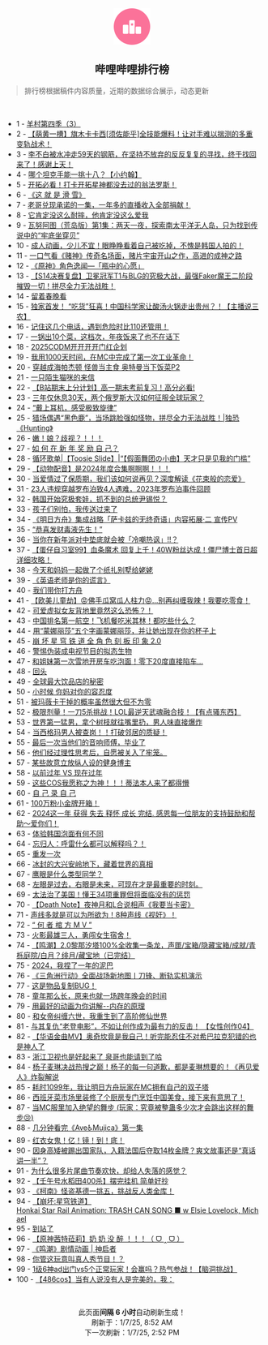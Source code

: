 <div align="center">
    <img src="./assets/icon_rank.png" alt="logo" />
    <h2>哔哩哔哩排行榜</h>
</div>

> 排行榜根据稿件内容质量，近期的数据综合展示，动态更新

<br />

<ul><li><span>1 - <a href=https://www.bilibili.com/BV1LqrtY2EwU target=_blank>羊村第四季（3）</a></span></li><li><span>2 - <a href=https://www.bilibili.com/BV1FcrsYyEcD target=_blank>【萌黄一槽】旗木卡卡西[须佐能乎]全技能爆料！让对手难以揣测的多重变轨战术！</a></span></li><li><span>3 - <a href=https://www.bilibili.com/BV1ewr8YEE8g target=_blank>李不白被水冲走59天的钢筋，在坚持不放弃的反反复复的寻找，终于找回来了！感谢上天！</a></span></li><li><span>4 - <a href=https://www.bilibili.com/BV1pVrWY2EJK target=_blank>哪个坦克手能一挑十八？【小约翰】</a></span></li><li><span>5 - <a href=https://www.bilibili.com/BV1NQrxYbEvL target=_blank>开拓必看！打卡开拓星神都没去过的翁法罗斯！</a></span></li><li><span>6 - <a href=https://www.bilibili.com/BV1ZC6zY7Eio target=_blank>《这&nbsp;就&nbsp;是&nbsp;滑&nbsp;雪》</a></span></li><li><span>7 - <a href=https://www.bilibili.com/BV12srpYJEbf target=_blank>老哥兑现承诺的一集，一年多的直播收入全部捐献！</a></span></li><li><span>8 - <a href=https://www.bilibili.com/BV11trpY7Evk target=_blank>它肯定没这么耐摔，他肯定没这么爱我</a></span></li><li><span>9 - <a href=https://www.bilibili.com/BV1qz62YPEmV target=_blank>瓦努阿图（荒岛版）第1集：两天一夜，探索南太平洋无人岛，只为找到传说中的“牢底坐穿贝”</a></span></li><li><span>10 - <a href=https://www.bilibili.com/BV1mprpYDExv target=_blank>成人动画，少儿不宜！眼睁睁看着自己被吃掉，不愧是韩国人拍的！</a></span></li><li><span>11 - <a href=https://www.bilibili.com/BV1m562YnEt7 target=_blank>一口气看《赌神》传奇名场面，赌片宇宙开山之作，高进的成神之路</a></span></li><li><span>12 - <a href=https://www.bilibili.com/BV1nnrxYSEqB target=_blank>《原神》角色逸闻—「瓶中的心愿」</a></span></li><li><span>13 - <a href=https://www.bilibili.com/BV1bZrpYoET8 target=_blank>【S14决赛复盘】卫冕冠军T1与BLG的究极大战，最强Faker魔王二阶段摧毁一切！拼尽全力无法战胜！</a></span></li><li><span>14 - <a href=https://www.bilibili.com/BV1dw6UYTEu8 target=_blank>留着春晚看</a></span></li><li><span>15 - <a href=https://www.bilibili.com/BV1PcrbYcEJd target=_blank>独家首发！&nbsp;“吃货”狂喜！中国科学家让酸汤火锅走出贵州？！【主播说三农】</a></span></li><li><span>16 - <a href=https://www.bilibili.com/BV1NW62YLE3s target=_blank>记住这几个电话，遇到危险时比110还管用！</a></span></li><li><span>17 - <a href=https://www.bilibili.com/BV1XA62YZEus target=_blank>一锅出10个菜，这档次，年夜饭来了也不在话下</a></span></li><li><span>18 - <a href=https://www.bilibili.com/BV1WjrxYpEgQ target=_blank>2025CODM开开开开门红企划</a></span></li><li><span>19 - <a href=https://www.bilibili.com/BV1FQrJYNEGD target=_blank>我用1000天时间，在MC中完成了第一次工业革命！</a></span></li><li><span>20 - <a href=https://www.bilibili.com/BV1CdrAY4EQW target=_blank>穿越成海帕杰顿&nbsp;怪兽当主食&nbsp;奥特曼当下饭菜P2</a></span></li><li><span>21 - <a href=https://www.bilibili.com/BV1fQrJYPEzu target=_blank>一只陌生猫咪的来信</a></span></li><li><span>22 - <a href=https://www.bilibili.com/BV1VtrHYbEUA target=_blank>【B站期末上分计划】高一期末考前复习！高分必看!</a></span></li><li><span>23 - <a href=https://www.bilibili.com/BV1eC62YhE24 target=_blank>三年仅休息30天，两个俄罗斯大汉如何征服全球玩家？</a></span></li><li><span>24 - <a href=https://www.bilibili.com/BV1hC6yYXEt9 target=_blank>“戴上耳机，感受极致旋律”</a></span></li><li><span>25 - <a href=https://www.bilibili.com/BV1pS6iY2E3S target=_blank>猎场偶遇“黑色鹿”，当场跳脸强如怪物，拼尽全力无法战胜！|独恐《Hunting》</a></span></li><li><span>26 - <a href=https://www.bilibili.com/BV1kt62YrEb6 target=_blank>嫩！娘？歧视？！！！</a></span></li><li><span>27 - <a href=https://www.bilibili.com/BV1CM6BYpEBn target=_blank>如&nbsp;何&nbsp;在&nbsp;新&nbsp;年&nbsp;奖&nbsp;励&nbsp;自&nbsp;己？</a></span></li><li><span>28 - <a href=https://www.bilibili.com/BV1Wu6SYHEeP target=_blank>循环歌单|【Toosie&nbsp;Slide】|“【假面舞团の小曲】天才只是见我的门槛”</a></span></li><li><span>29 - <a href=https://www.bilibili.com/BV1Jd6iYkEBz target=_blank>【动物配音】是2024年度合集啊啊啊！！！</a></span></li><li><span>30 - <a href=https://www.bilibili.com/BV14F6mYSEcR target=_blank>当爱情过了保质期，我们该如何说再见？深度解读《花束般的恋爱》</a></span></li><li><span>31 - <a href=https://www.bilibili.com/BV1RarNYDEDd target=_blank>23人违规穿越罗布泊致4人遇难，2023年罗布泊事件回顾</a></span></li><li><span>32 - <a href=https://www.bilibili.com/BV1sqrKYME6w target=_blank>韩国开始究极套娃，抓不到的总统尹锡悦？</a></span></li><li><span>33 - <a href=https://www.bilibili.com/BV13hrHY4ENb target=_blank>孩子们别怕，我传送过来了</a></span></li><li><span>34 - <a href=https://www.bilibili.com/BV1xwrHYjEum target=_blank>《明日方舟》集成战略「萨卡兹的无终奇语」内容拓展·二&nbsp;宣传PV</a></span></li><li><span>35 - <a href=https://www.bilibili.com/BV1LKrsY3EdX target=_blank>“恭喜发财毒液先生！”</a></span></li><li><span>36 - <a href=https://www.bilibili.com/BV1Nvr7YMEzg target=_blank>当你在新年派对中垫底就会被「冷嘲热讽」!!？</a></span></li><li><span>37 - <a href=https://www.bilibili.com/BV1PH62Y2EaN target=_blank>【蛋仔自习室99】血条魔术&nbsp;回复上千！40W粉丝达成！僵尸博士首日超详细攻略！</a></span></li><li><span>38 - <a href=https://www.bilibili.com/BV1i662YeEwK target=_blank>今天和妈妈一起做了个纸扎别墅给姥姥</a></span></li><li><span>39 - <a href=https://www.bilibili.com/BV15wrnYtEUK target=_blank>《英语老师是你的谎言》</a></span></li><li><span>40 - <a href=https://www.bilibili.com/BV1Lw6UYMEUJ target=_blank>我们带你打方舟</a></span></li><li><span>41 - <a href=https://www.bilibili.com/BV1kG6SYJEM7 target=_blank>【欧美儿童劫】😡佛手瓜窝瓜人柱力😡...别再纠缠我辣！我要吃零食！</a></span></li><li><span>42 - <a href=https://www.bilibili.com/BV1mErnY1EJS target=_blank>可爱虚拟女友背地里竟然这么恐怖？！</a></span></li><li><span>43 - <a href=https://www.bilibili.com/BV19urpY8EbU target=_blank>中国排名第一航空！飞机餐吃米其林！都吃些什么？</a></span></li><li><span>44 - <a href=https://www.bilibili.com/BV1RK6UYeEED target=_blank>用“蒙娜丽莎”五个字画蒙娜丽莎，并让她出现在你的杯子上</a></span></li><li><span>45 - <a href=https://www.bilibili.com/BV1KE62YUEnf target=_blank>崩&nbsp;坏&nbsp;星&nbsp;穹&nbsp;铁&nbsp;道&nbsp;全&nbsp;角&nbsp;色&nbsp;刻&nbsp;板&nbsp;印&nbsp;象&nbsp;2.0</a></span></li><li><span>46 - <a href=https://www.bilibili.com/BV14UrxYhEGG target=_blank>警惕伪装成电视节目的拟态生物</a></span></li><li><span>47 - <a href=https://www.bilibili.com/BV1ZsrAYmEHj target=_blank>和姐妹第一次雪地开房车吃泡面！零下20度直接陷车...</a></span></li><li><span>48 - <a href=https://www.bilibili.com/BV1NCrHYEE9Q target=_blank>回头</a></span></li><li><span>49 - <a href=https://www.bilibili.com/BV1X56zYMEi6 target=_blank>全球最大饮品店的秘密</a></span></li><li><span>50 - <a href=https://www.bilibili.com/BV1ys6UYHEwy target=_blank>小时候&nbsp;你妈对你的容忍度</a></span></li><li><span>51 - <a href=https://www.bilibili.com/BV1ZdrJYhEnr target=_blank>被玛薇卡干掉的概率虽然很大但不为零</a></span></li><li><span>52 - <a href=https://www.bilibili.com/BV1YDrpYaEni target=_blank>极限剂量！一刀5杀挑战！LOL最逆天武魂融合技！【有点骚东西】</a></span></li><li><span>53 - <a href=https://www.bilibili.com/BV1Cs62YCEvV target=_blank>世界第一猛男，拿个树枝就往嘴里扔，男人味直接爆炸</a></span></li><li><span>54 - <a href=https://www.bilibili.com/BV19A62YZE4C target=_blank>当西格玛男人被查岗！！打破邻居的质疑！</a></span></li><li><span>55 - <a href=https://www.bilibili.com/BV1yg66YfEzc target=_blank>最后一次当他们的音响师傅，毕业了</a></span></li><li><span>56 - <a href=https://www.bilibili.com/BV11H62Y1EAB target=_blank>他们经过理性思考后，自愿被关入了牢笼。</a></span></li><li><span>57 - <a href=https://www.bilibili.com/BV1At62YkEFY target=_blank>某些故意立放纵人设的健身博主</a></span></li><li><span>58 - <a href=https://www.bilibili.com/BV19262YbEzm target=_blank>以前过年&nbsp;VS&nbsp;现在过年</a></span></li><li><span>59 - <a href=https://www.bilibili.com/BV1QM6UYAE2W target=_blank>这些COS我愿称之为神！！！蒂法本人来了都得懵</a></span></li><li><span>60 - <a href=https://www.bilibili.com/BV1sN6mYjEv7 target=_blank>自&nbsp;己&nbsp;录&nbsp;自&nbsp;己</a></span></li><li><span>61 - <a href=https://www.bilibili.com/BV1hd6UYcEKe target=_blank>100万粉小金牌开箱！</a></span></li><li><span>62 - <a href=https://www.bilibili.com/BV1ssrpYnEUX target=_blank>2024这一年&nbsp;获得&nbsp;失去&nbsp;释怀&nbsp;成长&nbsp;完结.&nbsp;感恩每一位朋友的支持鼓励和帮助～爱你们！</a></span></li><li><span>63 - <a href=https://www.bilibili.com/BV1wD6mY1EaW target=_blank>体验韩国泡面有何不同</a></span></li><li><span>64 - <a href=https://www.bilibili.com/BV1m4rPYKEmT target=_blank>忘归人：呼雷什么都可以解释吗？！</a></span></li><li><span>65 - <a href=https://www.bilibili.com/BV1m266YNETa target=_blank>重发一次</a></span></li><li><span>66 - <a href=https://www.bilibili.com/BV1S362YpEpo target=_blank>冰封的大兴安岭地下，藏着世界的真相</a></span></li><li><span>67 - <a href=https://www.bilibili.com/BV16Er5YHEhZ target=_blank>鹰眼是什么类型同学？</a></span></li><li><span>68 - <a href=https://www.bilibili.com/BV1ii6yYtEYP target=_blank>左眼是过去，右眼是未来，可现在才是最重要的时刻。</a></span></li><li><span>69 - <a href=https://www.bilibili.com/BV1cRrWYUEfA target=_blank>太法治了美国！懂王34项重罪但将面临没有的惩罚</a></span></li><li><span>70 - <a href=https://www.bilibili.com/BV1XN62Y4EjM target=_blank>【Death&nbsp;Note】夜神月和L合说相声《我要当卡密》</a></span></li><li><span>71 - <a href=https://www.bilibili.com/BV1L56uYdEws target=_blank>声线多就是可以为所欲为！8种声线《视奸》！</a></span></li><li><span>72 - <a href=https://www.bilibili.com/BV1fFrpYiEje target=_blank>“&nbsp;何&nbsp;者&nbsp;棺&nbsp;方&nbsp;M&nbsp;V&nbsp;”</a></span></li><li><span>73 - <a href=https://www.bilibili.com/BV1ZhrNYHEjk target=_blank>火影最雄三人，勇闯女生宿舍！</a></span></li><li><span>74 - <a href=https://www.bilibili.com/BV1Ne6rYAEKR target=_blank>【鸣潮】2.0黎那汐塔100%全收集一条龙，声匣/宝箱/隐藏宝箱/成就/青栎庭院/白月？绯月/藏宝地（已完结）</a></span></li><li><span>75 - <a href=https://www.bilibili.com/BV1eFrTYHE3o target=_blank>2024，我捏了一年的泥巴</a></span></li><li><span>76 - <a href=https://www.bilibili.com/BV1fzrnYwENP target=_blank>《三角洲行动》全面战场新地图丨刀锋、断轨实机演示</a></span></li><li><span>77 - <a href=https://www.bilibili.com/BV1iYrjYSEcs target=_blank>这是物品复制BUG！</a></span></li><li><span>78 - <a href=https://www.bilibili.com/BV1NC6mYnEMY target=_blank>童年那么长，原来也就一场跨年晚会的时间</a></span></li><li><span>79 - <a href=https://www.bilibili.com/BV1Htr8YhELV target=_blank>用最好的动画为你讲解--内存的原理</a></span></li><li><span>80 - <a href=https://www.bilibili.com/BV1Pt6qYDEPJ target=_blank>和女帝纠缠六世，我重生到了高阶修仙世界</a></span></li><li><span>81 - <a href=https://www.bilibili.com/BV18d6UYcEwp target=_blank>与其复仇“老登电影”，不如让创作成为最有力的反击！&nbsp;【女性创作04】</a></span></li><li><span>82 - <a href=https://www.bilibili.com/BV1mX6dYjEqW target=_blank>【华语金曲MV】奥奇坎竟是我自己！听完能忍住不对希巴拉克犯错的也是神人了</a></span></li><li><span>83 - <a href=https://www.bilibili.com/BV1PA6oYzEcW target=_blank>浙江卫视也是好起来了&nbsp;泉哥也能请到了哈</a></span></li><li><span>84 - <a href=https://www.bilibili.com/BV1E4rtYWEna target=_blank>杨子麦琳决战热搜之巅！杨子的每一句道歉，都是麦琳想要的！《再见爱人》炸裂解说</a></span></li><li><span>85 - <a href=https://www.bilibili.com/BV14A6SYxE4R target=_blank>耗时1099年，我让明日方舟玩家在MC拥有自己的双子塔</a></span></li><li><span>86 - <a href=https://www.bilibili.com/BV1w1rJYuEex target=_blank>西班牙菜市场里装修了个厨房专门烹饪中国美食，接下来有意思了！</a></span></li><li><span>87 - <a href=https://www.bilibili.com/BV1sS6BYsEjU target=_blank>当MC服里加入绝望的舞步&nbsp;(玩家：究竟被整蛊多少次才会跳出这样的舞步😢)</a></span></li><li><span>88 - <a href=https://www.bilibili.com/BV1Xu6UYaEkj target=_blank>几分钟看完《Ave♿️Mujica》第一集</a></span></li><li><span>89 - <a href=https://www.bilibili.com/BV1MErpYsEDC target=_blank>红衣女鬼！亿！镜！到！底！</a></span></li><li><span>90 - <a href=https://www.bilibili.com/BV1D362YpEFs target=_blank>因身高矮被踢出国家队，入籍法国后夺取14枚金牌？爽文故事还是“真话讲一半”？</a></span></li><li><span>91 - <a href=https://www.bilibili.com/BV17PrsYkE4e target=_blank>为什么很多片尾曲节奏欢快，却给人失落的感觉？</a></span></li><li><span>92 - <a href=https://www.bilibili.com/BV1eprMYsECE target=_blank>【壬午号水稻田400杀】摆完挂机&nbsp;简单好抄</a></span></li><li><span>93 - <a href=https://www.bilibili.com/BV1ne6zYsEX5 target=_blank>《柯南》怪盗基德一挑五，挑战反人类金库！</a></span></li><li><span>94 - <a href=https://www.bilibili.com/BV1P661YyELd target=_blank>【崩坏:星穹铁道】Honkai&nbsp;Star&nbsp;Rail&nbsp;Animation:&nbsp;TRASH&nbsp;CAN&nbsp;SONG&nbsp;■&nbsp;w&nbsp;Elsie&nbsp;Lovelock,&nbsp;Michael</a></span></li><li><span>95 - <a href=https://www.bilibili.com/BV11K6BY9EHQ target=_blank>到站了</a></span></li><li><span>96 - <a href=https://www.bilibili.com/BV1ak6kY1Esj target=_blank>【原神茜特菈莉】奶&nbsp;奶&nbsp;没&nbsp;醉&nbsp;！！！（&nbsp;ᗜ&nbsp;‸&nbsp;ᗜ&nbsp;）</a></span></li><li><span>97 - <a href=https://www.bilibili.com/BV11n62YjEXE target=_blank>《鸣潮》剧情动画&nbsp;|&nbsp;神启者</a></span></li><li><span>98 - <a href=https://www.bilibili.com/BV1pAr7YFEnS target=_blank>你管这玩意叫真人秀节目！？</a></span></li><li><span>99 - <a href=https://www.bilibili.com/BV1UgrtYNEu6 target=_blank>1级6神ad出门vs5个正常玩家！会赢吗？热气参战！【脑洞挑战】</a></span></li><li><span>100 - <a href=https://www.bilibili.com/BV1aErPYrEZc target=_blank>【486cos】当有人说没有人是完美的，我：</a></span></li></ul>

<br />

<p align=center>此页面<strong>间隔 6 小时</strong>自动刷新生成！<br>刷新于：1/7/25, 8:52 AM<br>下一次刷新：1/7/25, 2:52 PM</p>
